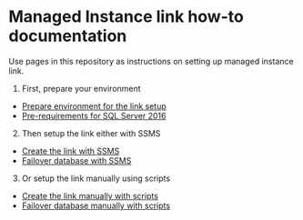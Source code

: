 
# Managed Instance link how-to documentation

Use pages in this repository as instructions on setting up managed instance link.

1. First, prepare your environment

  - [Prepare environment for the link setup](managed-instance-link-preparation.md)
  - [Pre-requirements for SQL Server 2016](managed-instance-link-preparation-wsfc.md)

2. Then setup the link either with SSMS

  - [Create the link with SSMS](managed-instance-link-use-ssms-to-replicate-database.md)
  - [Failover database with SSMS](managed-instance-link-use-ssms-to-failover-database.md)

3. Or setup the link manually using scripts

  - [Create the link manually with scripts](managed-instance-link-use-scripts-to-replicate-database.md)
  - [Failover database manually with scripts](managed-instance-link-use-scripts-to-failover-database.md)
